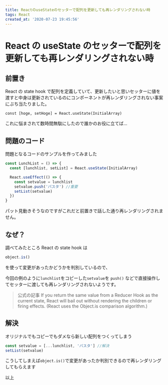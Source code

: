 ```yaml
---
title: ReactのuseStateのセッターで配列を更新しても再レンダリングされない時
tags: React
created_at: '2020-07-23 19:45:56'
---
```


# React の useState のセッターで配列を更新しても再レンダリングされない時

## 前置き

React の state hook で配列を定義していて、更新したいと思いセッターに値を渡すと中身は更新されているのにコンポーネントが再レンダリングされない事案にぶち当たりました。

```tsx
const [hoge, setHoge] = React.useState(InitialArray)
```

これに悩まされて数時間無駄にしたので誰かのお役に立てば...

## 問題のコード

問題となるコードのサンプルを作ってみました

```jsx
const LunchList = () => {
  const [lunchlist, setList] = React.useState(InitialArray)

  React.useEffect(() => {
    const setvalue = lunchlist
    setvalue.push('パスタ') //重要
    setList(setvalue)
  })
}
```

パット見動きそうなのですがこれだと前置きで話した通り再レンダリングされません。

## なぜ？

調べてみたところ React の state hook は

```javascript
object.is()
```

を使って変更があったかどうかを判別しているので、

今回の例のように`lunchlist`をコピーした`setvalue`を
`push()` などで直接操作してセッターに渡しても再レンダリングされないようです。

> 公式の記事
> If you return the same value from a Reducer Hook as the current state, React will bail out without rendering the children or firing effects. (React uses the Object.is comparison algorithm.)

## 解決

オリジナルでもコピーでもダメなら新しい配列をつくってしまう

```javascript
const setvalue = [...lunchlist, 'パスタ'] //解決
setList(setvalue)
```

こうしてしまえば`object.is()`で変更があったか判別できるので再レンダリングしてもらえます

以上
